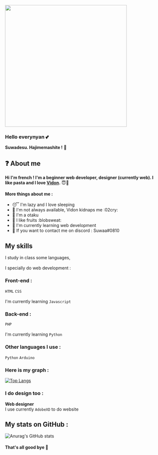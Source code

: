 
<img src="https://i.pinimg.com/originals/99/a6/2b/99a62ba62e84b8fc1ba73faea8dd9b48.gif" width="400" />

### Hello everynyan 💕

**Suwadesu. Hajimemashite !** 🍜

## ❓ About me

**Hi**
**I'm french ! I'm a beginner web developer, designer (currently web). I like pasta and I love <a href="https://github.com/Matteo0810">Vidon</a>.** 😇💖

#### More things about me :

- 😴 I'm lazy and I love sleeping
- 💌 I'm not always available, Vidon kidnaps me :02cry:
- 👹 I'm a otaku
- 🍑 I like fruits :blobsweat:
- 📂 I'm currently learning web development
- 💭 If you want to contact me on discord : Suwaa#0810

## My skills

I study in class some languages, \
\
I specially do web development :

### Front-end :
`HTML` `CSS` \
\
I'm currently learning `Javascript`

### Back-end :
`PHP` \
\
I'm currently learning `Python`

### Other languages I use :
`Python` `Arduino`

### Here is my graph : 

[![Top Langs](https://github-readme-stats.vercel.app/api/top-langs/?username=Lola0810&layout=compact)](https://github.com/anuraghazra/github-readme-stats)

### I do design too :

**Web designer** \
I use currently `AdobeXD` to do website

## My stats on GitHub :

![Anurag's GitHub stats](https://github-readme-stats.vercel.app/api?username=Lola0810&show_icons=true&theme=synthwave)


#### That's all good bye 👋
